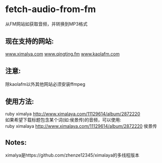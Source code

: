# fetch-audio-from-fm
从FM网站如获取音频，并转换到MP3格式

现在支持的网站:
------
www.ximalya.com
www.qingting.fm
www.kaolafm.com

注意:
------
除kaolafm以外其他网站必须安装ffmpeg

使用方法:
------
ruby ximalya http://www.ximalaya.com/11129614/album/2872220  
如果希望下载标题包含某个词(如:侯景传)的音频，可以使用:  
ruby ximalaya http://www.ximalaya.com/11129614/album/2872220 侯景传

Notes:
------
ximalya是https://github.com/zhenze12345/ximalaya的多线程版本
